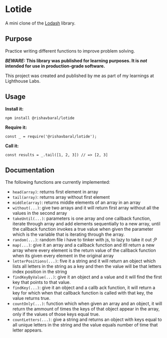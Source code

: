 # Lotide

A mini clone of the [Lodash](https://lodash.com) library.

## Purpose

Practice writing different functions to improve problem solving.

**_BEWARE:_ This library was published for learning purposes. It is _not_ intended for use in production-grade software.**

This project was created and published by me as part of my learnings at Lighthouse Labs. 

## Usage

**Install it:**

`npm install @rishavbaral/lotide`

**Require it:**

`const _ = require('@rishavbaral/lotide');`

**Call it:**

`const results = _.tail([1, 2, 3]) // => [2, 3]`

## Documentation

The following functions are currently implemented:

* `head(array)`: returns first element in array
* `tail(array)`: returns array without first element 
* `middle(array)`: returns middle elements of an array in an array
* `without(...)`: give two arrays and it will return first array without all the values in the second array
* `takeUntil(...)`: parameters is one array and one callback function, iterate through array and add elements sequentially to a new array, until the callback function invokes a true value when given the parameter which is the variable that is iterating through the array.
* `random(...)`: random file i have to tinker with js, to lazy to take it out ;P
* `map(...)`: give it an array and a callback function and itll return a new array where every element is the return value of the callback function when its given every element in the original array
* `letterPositions(...)`: five it a string and it will return an object which lists all letters in the string as a key and then the value will be that letters index position in the string
* `findKeyByValue(...)`: give it an object and a value and it will find the first key that points to that value.
* `findKey(...)`: give it an object and a callb ack function, it will return a key for which when that callback function is called with that key, the value returns true.
* `countOnly(...)`: function which when given an array and an object, it will return the ammount of times the keys of that object appear in the array, only if the values of those keys equal true.
* `countLetters(...)`: give a string and returns an object with keys equal to all unique letters in the string and the value equals number of time that letter appears.

